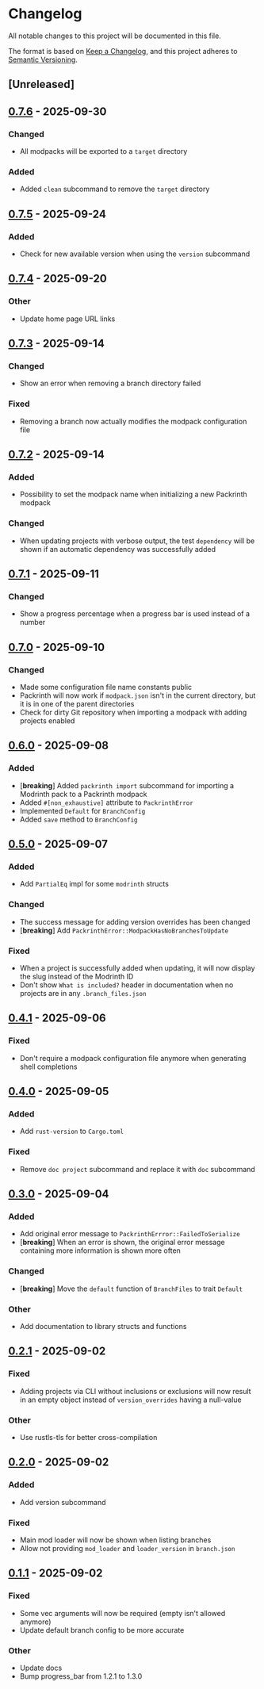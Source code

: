 # Changelog

All notable changes to this project will be documented in this file.

The format is based on [Keep a Changelog](https://keepachangelog.com/en/1.0.0/),
and this project adheres to [Semantic Versioning](https://semver.org/spec/v2.0.0.html).

## [Unreleased]

## [0.7.6](https://github.com/Thijzert123/packrinth/compare/v0.7.5...v0.7.6) - 2025-09-30

### Changed

- All modpacks will be exported to a `target` directory

### Added

- Added `clean` subcommand to remove the `target` directory

## [0.7.5](https://github.com/Thijzert123/packrinth/compare/v0.7.4...v0.7.5) - 2025-09-24

### Added

- Check for new available version when using the `version` subcommand

## [0.7.4](https://github.com/Thijzert123/packrinth/compare/v0.7.3...v0.7.4) - 2025-09-20

### Other

- Update home page URL links

## [0.7.3](https://github.com/Thijzert123/packrinth/compare/v0.7.2...v0.7.3) - 2025-09-14

### Changed

- Show an error when removing a branch directory failed

### Fixed

- Removing a branch now actually modifies the modpack configuration file

## [0.7.2](https://github.com/Thijzert123/packrinth/compare/v0.7.1...v0.7.2) - 2025-09-14

### Added

- Possibility to set the modpack name when initializing a new Packrinth modpack

### Changed

- When updating projects with verbose output, the test `dependency` will be shown if an automatic dependency was successfully added

## [0.7.1](https://github.com/Thijzert123/packrinth/compare/v0.7.0...v0.7.1) - 2025-09-11

### Changed

- Show a progress percentage when a progress bar is used instead of a number

## [0.7.0](https://github.com/Thijzert123/packrinth/compare/v0.6.0...v0.7.0) - 2025-09-10

### Changed

- Made some configuration file name constants public
- Packrinth will now work if `modpack.json` isn't in the current directory, but it is in one of the parent directories
- Check for dirty Git repository when importing a modpack with adding projects enabled

## [0.6.0](https://github.com/Thijzert123/packrinth/compare/v0.5.0...v0.6.0) - 2025-09-08

### Added

- [**breaking**] Added `packrinth import` subcommand for importing a Modrinth pack to a Packrinth modpack
- Added `#[non_exhaustive]` attribute to `PackrinthError`
- Implemented `Default` for `BranchConfig`
- Added `save` method to `BranchConfig`

## [0.5.0](https://github.com/Thijzert123/packrinth/compare/v0.4.1...v0.5.0) - 2025-09-07

### Added

- Add `PartialEq` impl for some `modrinth` structs

### Changed

- The success message for adding version overrides has been changed
- [**breaking**] Add `PackrinthError::ModpackHasNoBranchesToUpdate`

### Fixed

- When a project is successfully added when updating, it will now display the slug instead of the Modrinth ID
- Don't show `What is included?` header in documentation when no projects are in any `.branch_files.json`

## [0.4.1](https://github.com/Thijzert123/packrinth/compare/v0.4.0...v0.4.1) - 2025-09-06

### Fixed

- Don't require a modpack configuration file anymore when generating shell completions

## [0.4.0](https://github.com/Thijzert123/packrinth/compare/v0.3.0...v0.4.0) - 2025-09-05

### Added

- Add `rust-version` to `Cargo.toml`

### Fixed

- Remove `doc project` subcommand and replace it with `doc` subcommand

## [0.3.0](https://github.com/Thijzert123/packrinth/compare/v0.2.1...v0.3.0) - 2025-09-04

### Added

- Add original error message to `PackrinthErrror::FailedToSerialize`
- [**breaking**] When an error is shown, the original error message containing more information is shown more often

### Changed

- [**breaking**] Move the `default` function of `BranchFiles` to trait `Default`

### Other

- Add documentation to library structs and functions

## [0.2.1](https://github.com/Thijzert123/packrinth/compare/v0.2.0...v0.2.1) - 2025-09-02

### Fixed

- Adding projects via CLI without inclusions or exclusions will now result in an empty object instead of `version_overrides` having a null-value

### Other

- Use rustls-tls for better cross-compilation

## [0.2.0](https://github.com/Thijzert123/packrinth/compare/v0.1.1...v0.2.0) - 2025-09-02

### Added

- Add version subcommand

### Fixed

- Main mod loader will now be shown when listing branches
- Allow not providing `mod_loader` and `loader_version` in `branch.json`

## [0.1.1](https://github.com/Thijzert123/packrinth/compare/v0.1.0...v0.1.1) - 2025-09-02

### Fixed

- Some vec arguments will now be required (empty isn't allowed anymore)
- Update default branch config to be more accurate

### Other

- Update docs
- Bump progress_bar from 1.2.1 to 1.3.0
